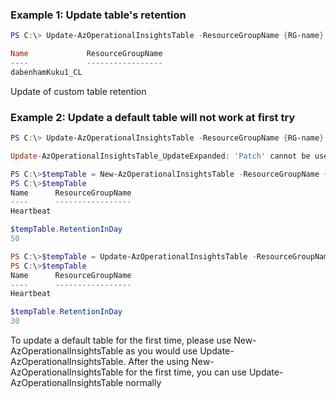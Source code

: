 ### Example 1: Update table's retention 
```powershell
PS C:\> Update-AzOperationalInsightsTable -ResourceGroupName {RG-name} -WorkspaceName {WS-name} -Name {TableName_CL} -RetentionInDay 40

Name             ResourceGroupName
----             -----------------
dabenhamKuku1_CL
```

Update of custom table retention

### Example 2: Update a default table will not work at first try 
```powershell
PS C:\> Update-AzOperationalInsightsTable -ResourceGroupName {RG-name} -WorkspaceName {WS-name} -Name Heartbeat -RetentionInDay 40

Update-AzOperationalInsightsTable_UpdateExpanded: 'Patch' cannot be used for table creation - Heartbeat. Use 'Put' instead.

PS C:\>$tempTable = New-AzOperationalInsightsTable -ResourceGroupName {RG-name} -WorkspaceName {WS-name} -Name Heartbeat -RetentionInDay 50 
PS C:\>$tempTable
Name      ResourceGroupName
----      -----------------
Heartbeat

$tempTable.RetentionInDay
50

PS C:\>$tempTable = Update-AzOperationalInsightsTable -ResourceGroupName {RG-name} -WorkspaceName {WS-name} -Name Heartbeat -RetentionInDay 30
PS C:\>$tempTable
Name      ResourceGroupName
----      -----------------
Heartbeat

$tempTable.RetentionInDay
30
```

To update a default table for the first time, please use New-AzOperationalInsightsTable as you would use Update-AzOperationalInsightsTable. 
After the using New-AzOperationalInsightsTable for the first time, you can use Update-AzOperationalInsightsTable normally
